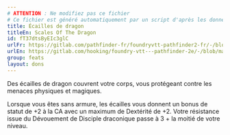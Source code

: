 ```yaml
---
# ATTENTION : Ne modifiez pas ce fichier
# Ce fichier est généré automatiquement par un script d'après les données du module Foundry VTT officiel et de sa traduction
title: Écailles de dragon
titleEn: Scales Of The Dragon
id: fT37dtsByEIc3glC
urlFr: https://gitlab.com/pathfinder-fr/foundryvtt-pathfinder2-fr/-/blob/master/data/feats/fT37dtsByEIc3glC.htm
urlEn: https://gitlab.com/hooking/foundry-vtt---pathfinder-2e/-/blob/master/packs/data/feats.db/scales-of-the-dragon.json
group: feats
layout: dons
---
```

Des écailles de dragon couvrent votre corps, vous protégeant contre les menaces physiques et magiques.

Lorsque vous êtes sans armure, les écailles vous donnent un bonus de statut de +2 à la CA avec un maximum de Dextérité de +2. Votre résistance issue du Dévouement de Disciple draconique passe à 3 + la moitié de votre niveau.



